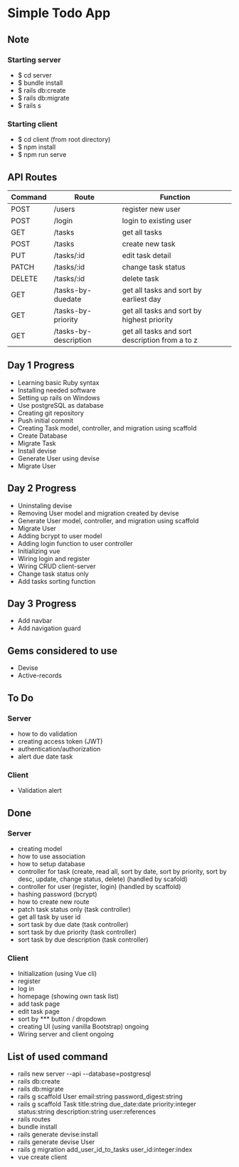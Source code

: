 # Simple Todo App

## Note
### Starting server
- $ cd server
- $ bundle install
- $ rails db:create
- $ rails db:migrate
- $ rails s

### Starting client
- $ cd client (from root directory)
- $ npm install
- $ npm run serve

## API Routes
|Command|Route|Function|
|---|---|---|
|POST   |  /users     |register new user| 
|POST   |  /login     |login to existing user|
|GET    |  /tasks     |get all tasks|
|POST   |  /tasks     |create new task|
|PUT    |  /tasks/:id |edit task detail|
|PATCH  |  /tasks/:id |change task status|
|DELETE |  /tasks/:id |delete task|
|GET    |  /tasks-by-duedate      |get all tasks and sort by earliest day|
|GET    |  /tasks-by-priority     |get all tasks and sort by highest priority|
|GET    |  /tasks-by-description  |get all tasks and sort description from a to z|

## Day 1 Progress
- Learning basic Ruby syntax
- Installing needed software
- Setting up rails on Windows
- Use postgreSQL as database
- Creating git repository
- Push initial commit
- Creating Task model, controller, and migration using scaffold
- Create Database
- Migrate Task
- Install devise
- Generate User using devise
- Migrate User

## Day 2 Progress
- Uninstaling devise
- Removing User model and migration created by devise
- Generate User model, controller, and migration using scaffold
- Migrate User
- Adding bcrypt to user model
- Adding login function to user controller
- Initializing vue
- Wiring login and register
- Wiring CRUD client-server
- Change task status only 
- Add tasks sorting function

## Day 3 Progress
- Add navbar
- Add navigation guard

## Gems considered to use
- Devise
- Active-records


## To Do

### Server
- how to do validation
- creating access token (JWT)
- authentication/authorization
- alert due date task

### Client
- Validation alert


## Done

### Server
- creating model
- how to use association
- how to setup database
- controller for task (create, read all, sort by date, sort by priority, sort by desc, update, change status, delete) (handled by scafold)
- controller for user (register, login) (handled by scaffold)
- hashing password (bcrypt)
- how to create new route
- patch task status only (task controller)
- get all task by user id
- sort task by due date (task controller)
- sort task by due priority (task controller)
- sort task by due description (task controller)

### Client
- Initialization (using Vue cli)
- register
- log in
- homepage (showing own task list)
- add task page
- edit task page
- sort by *** button / dropdown
- creating UI (using vanilla Bootstrap) ongoing
- Wiring server and client ongoing


## List of used command
- rails new server --api --database=postgresql
- rails db:create
- rails db:migrate
- rails g scaffold User email:string password_digest:string
- rails g scaffold Task title:string due_date:date priority:integer status:string description:string user:references
- rails routes
- bundle install
- rails generate devise:install
- rails generate devise User
- rails g migration add_user_id_to_tasks user_id:integer:index
- vue create client

